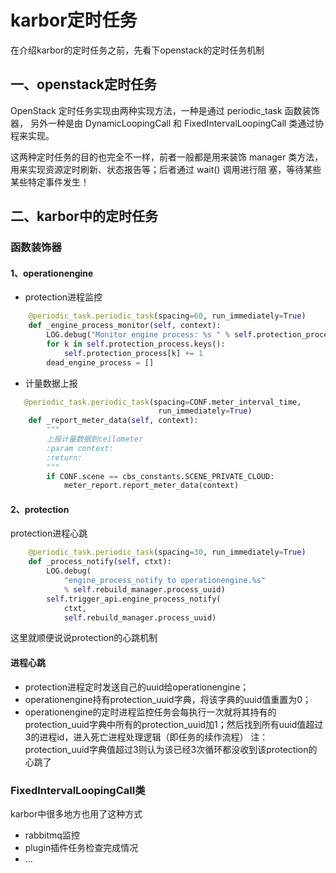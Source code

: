 # karbor定时任务

在介绍karbor的定时任务之前，先看下openstack的定时任务机制

## 一、openstack定时任务

OpenStack 定时任务实现由两种实现方法，一种是通过 periodic_task 函数装饰器， 另外一种是由 DynamicLoopingCall 和 FixedIntervalLoopingCall 类通过协程来实现。

这两种定时任务的目的也完全不一样，前者一般都是用来装饰 manager 类方法，用来实现资源定时刷新、状态报告等；后者通过 wait() 调用进行阻 塞，等待某些某些特定事件发生！


## 二、karbor中的定时任务

### 函数装饰器 
#### 1、operationengine
* protection进程监控
```python
    @periodic_task.periodic_task(spacing=60, run_immediately=True)
    def _engine_process_monitor(self, context):
        LOG.debug("Monitor engine process: %s " % self.protection_process)
        for k in self.protection_process.keys():
            self.protection_process[k] += 1
        dead_engine_process = []
```
* 计量数据上报
```python
   @periodic_task.periodic_task(spacing=CONF.meter_interval_time,
                                 run_immediately=True)
    def _report_meter_data(self, context):
        """
        上报计量数据到ceilometer
        :param context:
        :return:
        """
        if CONF.scene == cbs_constants.SCENE_PRIVATE_CLOUD:
            meter_report.report_meter_data(context)
```

#### 2、protection
protection进程心跳
```python
    @periodic_task.periodic_task(spacing=30, run_immediately=True)
    def _process_notify(self, ctxt):
        LOG.debug(
            "engine_process_notify to operationengine.%s"
            % self.rebuild_manager.process_uuid)
        self.trigger_api.engine_process_notify(
            ctxt,
            self.rebuild_manager.process_uuid)
```

这里就顺便说说protection的心跳机制
#### 进程心跳
* protection进程定时发送自己的uuid给operationengine；
* operationengine持有protection_uuid字典，将该字典的uuid值重置为0；  
* operationengine的定时进程监控任务会每执行一次就将其持有的protection_uuid字典中所有的protection_uuid加1；然后找到所有uuid值超过3的进程id，进入死亡进程处理逻辑（即任务的续作流程）
注：protection_uuid字典值超过3则认为该已经3次循环都没收到该protection的心跳了

### FixedIntervalLoopingCall类
karbor中很多地方也用了这种方式  
* rabbitmq监控
* plugin插件任务检查完成情况
* ...

